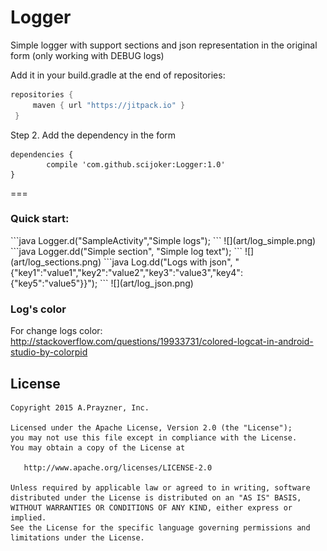 # Logger
Simple logger with support sections and json representation in the original form (only working with DEBUG logs)

Add it in your build.gradle at the end of repositories:

   ```java
   repositories {
        maven { url "https://jitpack.io" }
    }
  ```
    
Step 2. Add the dependency in the form

   
	dependencies {
	        compile 'com.github.scijoker:Logger:1.0'
	}	

===

<h3>Quick start:</h3>
```java
Logger.d("SampleActivity","Simple logs");
```	
![](art/log_simple.png)
```java	
Logger.dd("Simple section", "Simple log text");
```
![](art/log_sections.png)
```java	
Log.dd("Logs with json", "{"key1":"value1","key2":"value2","key3":"value3","key4":{"key5":"value5"}}");
```	
![](art/log_json.png)

<h3>Log's color</h3>

For change logs color: http://stackoverflow.com/questions/19933731/colored-logcat-in-android-studio-by-colorpid
	
License
--------

    Copyright 2015 A.Prayzner, Inc.

    Licensed under the Apache License, Version 2.0 (the "License");
    you may not use this file except in compliance with the License.
    You may obtain a copy of the License at

       http://www.apache.org/licenses/LICENSE-2.0

    Unless required by applicable law or agreed to in writing, software
    distributed under the License is distributed on an "AS IS" BASIS,
    WITHOUT WARRANTIES OR CONDITIONS OF ANY KIND, either express or implied.
    See the License for the specific language governing permissions and
    limitations under the License.

